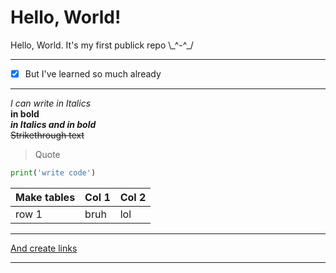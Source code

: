 # Hello, World!

Hello, World. It's my first publick repo \\\_^-^\_/

---
- [x] But I've learned so much already
---
_I can write in Italics_\
__in bold__\
___in Italics and in bold___\
~~Strikethrough text~~
> Quote

```python
print('write code')
```
| Make tables      | Col 1 | Col 2   |
|----------------------|:----------|-------------|
| row 1 | bruh          | lol         |
---

[And create links](https://youtu.be/dQw4w9WgXcQ?si=pZWs-KGN_8dH9_Nx/ 'Popup hint to the link')

---
